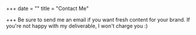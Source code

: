 +++
date = ""
title = "Contact Me"

+++
Be sure to send me an email if you want fresh content for your brand. If you're not happy with my deliverable, I won't charge you :)